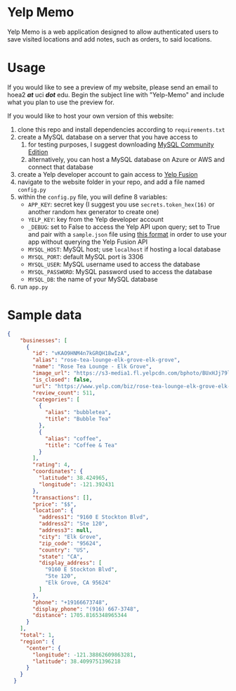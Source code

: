 # Yelp Memo

Yelp Memo is a web application designed to allow authenticated
users to save visited locations and add notes, such as orders,
to said locations.

# Usage

If you would like to see a preview of my website, please send an email to hoea2 ***at*** uci ***dot*** edu. Begin the subject line with "Yelp-Memo"
and include what you plan to use the preview for.

If you would like to host your own version of this website:

1. clone this repo and install dependencies according to `requirements.txt`
2. create a MySQL database on a server that you have access to
    1. for testing purposes, I suggest downloading [MySQL Community Edition](https://dev.mysql.com/downloads/ "MySQL CE")
    2. alternatively, you can host a MySQL database on Azure or AWS and connect that database
3. create a Yelp developer account to gain access to [Yelp Fusion](https://fusion.yelp.com/ "Yelp Fusion API")
4. navigate to the website folder in your repo, and add a file named `config.py`
5. within the `config.py` file, you will define 8 variables:
    - `APP_KEY`: secret key (I suggest you use `secrets.token_hex(16)` or 
    another random hex generator to create one)
    - `YELP_KEY`: key from the Yelp developer account
    - `_DEBUG`: set to False to access the Yelp API upon query;
    set to True and pair with a `sample.json` file using [this format](#sample-data "Goto sample data") in order to use your app without querying the Yelp Fusion API
    - `MYSQL_HOST`: MySQL host; use `localhost` if hosting a local database
    - `MYSQL_PORT`: default MySQL port is 3306
    - `MYSQL_USER`: MySQL username used to access the database
    - `MYSQL_PASSWORD`: MySQL password used to access the database
    - `MYSQL_DB`: the name of your MySQL database
6. run `app.py`

# Sample data
```json
{
    "businesses": [
      {
        "id": "vKAO9HNM4n7kGRQH18wIzA",
        "alias": "rose-tea-lounge-elk-grove-elk-grove",
        "name": "Rose Tea Lounge - Elk Grove",
        "image_url": "https://s3-media1.fl.yelpcdn.com/bphoto/BUxHJj79lypELpxR39g0AA/o.jpg",
        "is_closed": false,
        "url": "https://www.yelp.com/biz/rose-tea-lounge-elk-grove-elk-grove?adjust_creative=V7Cfj6d_UZ6KTTge9o5Q-g&utm_campaign=yelp_api_v3&utm_medium=api_v3_business_search&utm_source=V7Cfj6d_UZ6KTTge9o5Q-g",
        "review_count": 511,
        "categories": [
          {
            "alias": "bubbletea",
            "title": "Bubble Tea"
          },
          {
            "alias": "coffee",
            "title": "Coffee & Tea"
          }
        ],
        "rating": 4,
        "coordinates": {
          "latitude": 38.424965,
          "longitude": -121.392431
        },
        "transactions": [],
        "price": "$$",
        "location": {
          "address1": "9160 E Stockton Blvd",
          "address2": "Ste 120",
          "address3": null,
          "city": "Elk Grove",
          "zip_code": "95624",
          "country": "US",
          "state": "CA",
          "display_address": [
            "9160 E Stockton Blvd",
            "Ste 120",
            "Elk Grove, CA 95624"
          ]
        },
        "phone": "+19166673748",
        "display_phone": "(916) 667-3748",
        "distance": 1705.8165348965344
      }
    ],
    "total": 1,
    "region": {
      "center": {
        "longitude": -121.38862609863281,
        "latitude": 38.4099751396218
      }
    }
  }
```